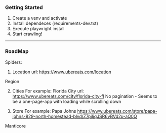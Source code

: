 ### Getting Started

1. Create a venv and activate
2. Install dependeces (requirements-dev.txt)
3. Execute playwright install
4. Start crawling!

-------------------------------------------------------------------------------------------------
### RoadMap
Spiders:

1. Location
url: https://www.ubereats.com/location

Region

2. Cities
For example: Florida City
url: https://www.ubereats.com/city/florida-city-fl
No pagination - Seems to be a one-page-app with loading while scrolling down

3. Store
For example: Papa Johns
https://www.ubereats.com/store/papa-johns-829-north-homestead-blvd/Z7piIjqJSR6yBVd2u-aQ0Q

Manticore